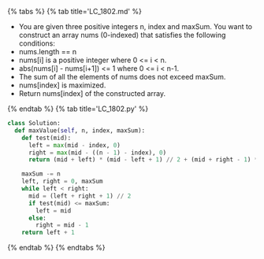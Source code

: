 {% tabs %}
{% tab title='LC_1802.md' %}

* You are given three positive integers n, index and maxSum. You want to construct an array nums (0-indexed) that satisfies the following conditions:
* nums.length == n
* nums[i] is a positive integer where 0 <= i < n.
* abs(nums[i] - nums[i+1]) <= 1 where 0 <= i < n-1.
* The sum of all the elements of nums does not exceed maxSum.
* nums[index] is maximized.
* Return nums[index] of the constructed array.

{% endtab %}
{% tab title='LC_1802.py' %}

```py
class Solution:
  def maxValue(self, n, index, maxSum):
    def test(mid):
      left = max(mid - index, 0)
      right = max(mid - ((n - 1) - index), 0)
      return (mid + left) * (mid - left + 1) // 2 + (mid + right - 1) * (mid - right) // 2

    maxSum -= n
    left, right = 0, maxSum
    while left < right:
      mid = (left + right + 1) // 2
      if test(mid) <= maxSum:
        left = mid
      else:
        right = mid - 1
    return left + 1
```

{% endtab %}
{% endtabs %}